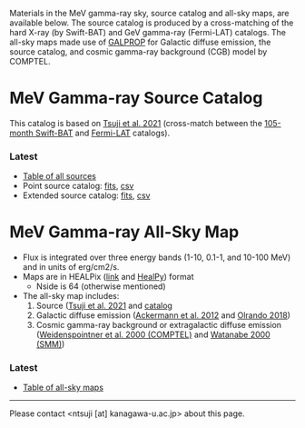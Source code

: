 Materials in the MeV gamma-ray sky, source catalog and all-sky maps, are available below.
The source catalog is produced by a cross-matching of the hard X-ray (by Swift-BAT) and GeV gamma-ray (Fermi-LAT) catalogs.
The all-sky maps made use of [GALPROP](https://galprop.stanford.edu/) for Galactic diffuse emission, the source catalog, and cosmic gamma-ray background (CGB) model by COMPTEL.


# MeV Gamma-ray Source Catalog

This catalog is based on <a href="https://iopscience.iop.org/article/10.3847/1538-4357/ac0341">Tsuji et al. 2021</a>
(cross-match between the <a href="https://swift.gsfc.nasa.gov/results/bs105mon/">105-month Swift-BAT</a>
and <a href="https://fermi.gsfc.nasa.gov/ssc/data/access/lat/8yr_catalog/">Fermi-LAT</a> catalogs).


### Latest
- [Table of all sources](https://tsuji703.github.io/MeV-All-Sky/files/MeV_all_source.html)
- Point source catalog: [fits](files/catalog/crossmatch_latest.fits), [csv](files/catalog/crossmatch_latest.csv)
- Extended source catalog: [fits](files/catalog/crossmatch_latest_extended.fits), [csv](files/catalog/crossmatch_latest_extended.csv)

<!--
- ver. 1
  - Shown with Log-parabola fit
  - [Point source](https://github.com/tsuji703/MeV-All-Sky/blob/main/files/MeV_point_source_LogParabola.md)
  - [Extended source](https://github.com/tsuji703/MeV-All-Sky/blob/main/files/MeV_extended_source_LogParabola.md)

- ver. 0
  - BPL fitting
  - [Point source](https://github.com/tsuji703/MeV-All-Sky/blob/main/files/MeV_point_source.md)
  - [Extended source](https://github.com/tsuji703/MeV-All-Sky/blob/main/files/MeV_extended_source.md)
-->

# MeV Gamma-ray All-Sky Map

- Flux is integrated over three energy bands (1-10, 0.1-1, and 10-100 MeV) and in units of erg/cm2/s.
- Maps are in HEALPix (<a href="https://healpix.sourceforge.io/">link</a> and <a href="https://healpy.readthedocs.io/en/latest/">HealPy</a>) format
  - Nside is 64 (otherwise mentioned)
- The all-sky map includes:
  1. Source (<a href="https://iopscience.iop.org/article/10.3847/1538-4357/ac0341">Tsuji et al. 2021</a> and [catalog](https://tsuji703.github.io/MeV-All-Sky/files/MeV_all_source.html)
  2. Galactic diffuse emission ([Ackermann et al. 2012](https://iopscience.iop.org/article/10.1088/0004-637X/750/1/3) and [Olrando 2018](http://doi.org/10.1093/mnras/stx3280))
  3. Cosmic gamma-ray background or extragalactic diffuse emission ([Weidenspointner et al. 2000 (COMPTEL)](https://ui.adsabs.harvard.edu/abs/2000AIPC..510..467W/abstract) and [Watanabe 2000 (SMM)](https://ui.adsabs.harvard.edu/abs/2000AIPC..510..471W/abstract))

### Latest
- [Table of all-sky maps](files/allsky/Table_allsky.md)

<!--
## All-sky (total)

| id | Notes | 1-10 MeV | 0.1-1 MeV | 10-100 MeV | FITS
| ---|---    | ---      | ---       | --- |---
|   | **COMPTEL** for CGB  |   |   | |  [total_allsky.zip](files/allsky/zip_total_COMPTELcgb/) |
| 1  | Ackermann+ 2012 | ![img](files/allsky/figure_allsky_1.0-10.0MeV_total_Ackermann.png) | ![img](files/allsky/figure_allsky_0.1-1.0MeV_total_Ackermann.png) | ![img](files/allsky/figure_allsky_10.0-100.0MeV_total_Ackermann.png) |
| 2  | Olrando 2018 DRE | ![img](files/allsky/figure_allsky_1.0-10.0MeV_total_Orlando_DRE.png) | ![img](files/allsky/figure_allsky_0.1-1.0MeV_total_Orlando_DRE.png) | ![img](files/allsky/figure_allsky_10.0-100.0MeV_total_Orlando_DRE.png) |
| 3  | Olrando 2018 DRELowV | ![img](files/allsky/figure_allsky_1.0-10.0MeV_total_Orlando_DREVlow.png) | ![img](files/allsky/figure_allsky_0.1-1.0MeV_total_Orlando_DREVlow.png) | ![img](files/allsky/figure_allsky_10.0-100.0MeV_total_Orlando_DREVlow.png) |
|   | **SMM** for CGB  |   |   |  COMPTEL is better in 10-100 MeV? | [total_allsky_2.zip](files/allsky/zip_total_SMMcgb/) |
| 1  | Ackermann+ 2012 | ![img](files/allsky/figure_allsky_1.0-10.0MeV_total_Ackermann_SMM.png) | ![img](files/allsky/figure_allsky_0.1-1.0MeV_total_Ackermann_SMM.png) | ![img](files/allsky/figure_allsky_10.0-100.0MeV_total_Ackermann_SMM.png) |
| 2  | Olrando 2018 DRE | ![img](files/allsky/figure_allsky_1.0-10.0MeV_total_Orlando_DRE_SMM.png) | ![img](files/allsky/figure_allsky_0.1-1.0MeV_total_Orlando_DRE_SMM.png) | ![img](files/allsky/figure_allsky_10.0-100.0MeV_total_Orlando_DRE_SMM.png) |
| 3  | Olrando 2018 DRELowV | ![img](files/allsky/figure_allsky_1.0-10.0MeV_total_Orlando_DREVlow_SMM.png) | ![img](files/allsky/figure_allsky_0.1-1.0MeV_total_Orlando_DREVlow_SMM.png) | ![img](files/allsky/figure_allsky_10.0-100.0MeV_total_Orlando_DREVlow_SMM.png) |


## Each component

| id | Notes | 1-10 MeV | 0.1-1 MeV | 10-100 MeV | FITS
| ---|---    | ---      | ---       | --- |---
|   | **Source**  |   |   |   |  [source.zip](files/allsky/zip_source/) |
| 1 | From the MeV catalog above. nside=64 | ![img](files/allsky/figure_allsky_1.0-10.0MeV_source.png) | ![img](files/allsky/figure_allsky_0.1-1.0MeV_source.png) |  ![img](files/allsky/figure_allsky_10.0-100.0MeV_source.png) |
| 2 | nside=32 | ![img](files/allsky/figure_allsky_1.0-10.0MeV_source_2.png) | ![img](files/allsky/figure_allsky_0.1-1.0MeV_source_2.png) | ![img](files/allsky/figure_allsky_10.0-100.0MeV_source_2.png) |
|   | **GDE**  |   |   |   | [GDE.zip](files/allsky/zip_GDE/) |
| 1  | `SS_Z4_R20_T150_C54` model in [Ackermann et al. 2012](https://iopscience.iop.org/article/10.1088/0004-637X/750/1/3). | ![img](files/allsky/figure_allsky_1.0-10.0MeV_galactic_Ackermann.png) | ![img](files/allsky/figure_allsky_0.1-1.0MeV_galactic_Ackermann.png) | ![img](files/allsky/figure_allsky_10.0-100.0MeV_galactic_Ackermann.png) |
| 2  | DRE (diffusion and reacceleration) model in [Olrando 2018](http://doi.org/10.1093/mnras/stx3280) | ![img](files/allsky/figure_allsky_1.0-10.0MeV_galactic_Orlando_DRE.png) | ![img](files/allsky/figure_allsky_0.1-1.0MeV_galactic_Orlando_DRE.png) | ![img](files/allsky/figure_allsky_10.0-100.0MeV_galactic_Orlando_DRE.png) |
| 3  | DRELowV model [Olrando 2018](http://doi.org/10.1093/mnras/stx3280) | ![img](files/allsky/figure_allsky_1.0-10.0MeV_galactic_Orlando_DREVlow.png) | ![img](files/allsky/figure_allsky_0.1-1.0MeV_galactic_Orlando_DREVlow.png) | ![img](files/allsky/figure_allsky_10.0-100.0MeV_galactic_Orlando_DREVlow.png) |
|   | **CGB**  |   |   |   | [CGB.zip](files/allsky/zip_CGB/) |
| 1 | COMPTEL | ![img](files/allsky/figure_allsky_1.0-10.0MeV_cgb.png) | ![img](files/allsky/figure_allsky_0.1-1.0MeV_cgb.png) | ![img](files/allsky/figure_allsky_10.0-100.0MeV_cgb.png)|
| 2 | SMM | ![img](files/allsky/figure_allsky_1.0-10.0MeV_cgb_SMM.png) | ![img](files/allsky/figure_allsky_0.1-1.0MeV_cgb_SMM.png) | ![img](files/allsky/figure_allsky_10.0-100.0MeV_cgb_SMM.png) COMPTEL is better in >10 MeV ? |

-->


<!--
Preliminary page is [here](files/allsky/Table_allsky.md).


# MeV Gamma-ray All-Sky Map (ver.1)


- FITS file: [Allsky-fits-Model1](files/allsky/data_allsky_total_Ackermann.fits) (Model 1 for GDE)
- Flux is integrated over 1-10 MeV and in units of erg/cm2/s.
- HEALPix (<a href="https://healpix.sourceforge.io/">link</a> and <a href="https://healpy.readthedocs.io/en/latest/">HealPy</a>) format
  - Nside is 64

<img src="files/allsky/figure_allsky_total.png" width="60%">


## 1. Galactic Diffuse Emission

| Model | Notes | Map | Galdef file | FITS fils |
|---|---|---|---|---|
| 1 | `SS_Z4_R20_T150_C54` model in [Ackermann et al. 2012](https://iopscience.iop.org/article/10.1088/0004-637X/750/1/3). | <img src="files/allsky/figure_allsky_galactic.png" width="100%"> | [galdef-1](files/allsky/galdef_54_0abb001h) | [GDE-fits-Model1](files/allsky/data_allsky_galactic_Ackermann.fits)
| 2 | DRE (diffusion and reacceleration) model in [Olrando 2018](http://doi.org/10.1093/mnras/stx3280) | <img src="files/allsky/figure_allsky_galactic_Orlando_DRE.png" width="100%"> | [galdef-2](files/allsky/galdef_54_0abb001j) | [GDE-fits-Model2](files/allsky/data_allsky_total_Orlando_DRE.fits) |
| 3 | DRELowV model [Olrando 2018](http://doi.org/10.1093/mnras/stx3280) | <img src="files/allsky/figure_allsky_galactic_Orlando_DREVlow.png" width="100%"> | [galdef-3](files/allsky/galdef_54_0abb001i) | [GDE-fits-Model3](files/allsky/data_allsky_total_Orlando_DREVlow.fits)|


## 2. MeV Gamma-ray Source

- FITS file: [Source-fits](files/allsky/data_allsky_source.fits)

<img src="files/allsky/figure_allsky_source_2.png" width="60%">

For visibility, nside of 32 is shown here.


## 3. Extragalactic Emission (Cosmic Gamma-ray Background)

- FITS file: [CGB-fits](files/allsky/data_cgb_source.fits)

<img src="files/allsky/figure_allsky_cgb.png" width="60%">

-->


---
Please contact <ntsuji [at] kanagawa-u.ac.jp> about this page.

